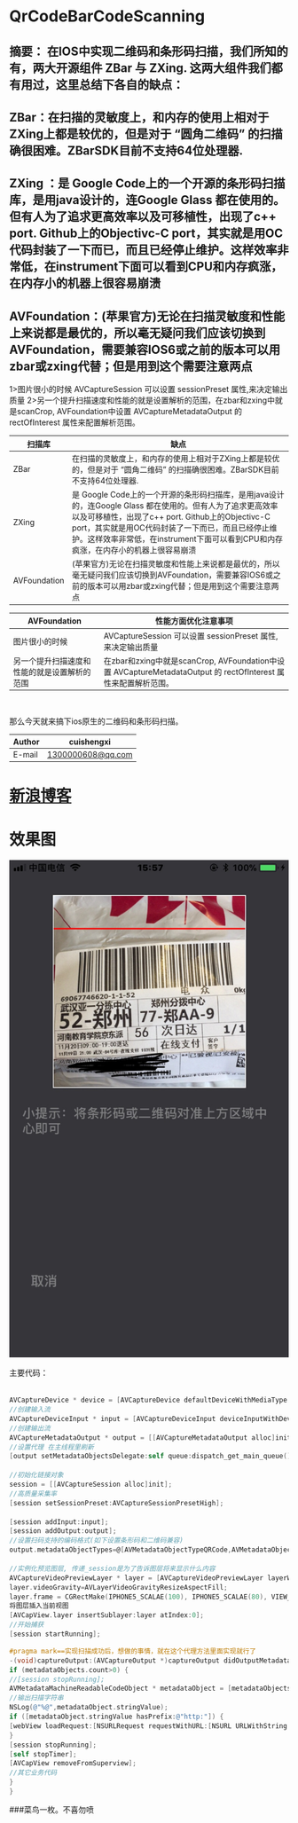 # QrCodeBarCodeScanning
摘要：
在IOS中实现二维码和条形码扫描，我们所知的有，两大开源组件 ZBar 与 ZXing. 这两大组件我们都有用过，这里总结下各自的缺点：
--------------

ZBar：在扫描的灵敏度上，和内存的使用上相对于ZXing上都是较优的，但是对于 “圆角二维码” 的扫描确很困难。ZBarSDK目前不支持64位处理器.
--------------

ZXing ：是 Google Code上的一个开源的条形码扫描库，是用java设计的，连Google Glass 都在使用的。但有人为了追求更高效率以及可移植性，出现了c++ port. Github上的Objectivc-C port，其实就是用OC代码封装了一下而已，而且已经停止维护。这样效率非常低，在instrument下面可以看到CPU和内存疯涨，在内存小的机器上很容易崩溃
---------------

AVFoundation：(苹果官方)无论在扫描灵敏度和性能上来说都是最优的，所以毫无疑问我们应该切换到AVFoundation，需要兼容IOS6或之前的版本可以用zbar或zxing代替；但是用到这个需要注意两点
------------
  1>图片很小的时候
AVCaptureSession 可以设置 sessionPreset 属性,来决定输出质量
  2>另一个提升扫描速度和性能的就是设置解析的范围，在zbar和zxing中就是scanCrop, AVFoundation中设置 AVCaptureMetadataOutput 的 rectOfInterest 属性来配置解析范围。
  
  |扫描库|缺点|
|----|-----|
|ZBar|在扫描的灵敏度上，和内存的使用上相对于ZXing上都是较优的，但是对于 “圆角二维码” 的扫描确很困难。ZBarSDK目前不支持64位处理器.|
|ZXing|是 Google Code上的一个开源的条形码扫描库，是用java设计的，连Google Glass 都在使用的。但有人为了追求更高效率以及可移植性，出现了c++ port. Github上的Objectivc-C port，其实就是用OC代码封装了一下而已，而且已经停止维护。这样效率非常低，在instrument下面可以看到CPU和内存疯涨，在内存小的机器上很容易崩溃|
|AVFoundation|(苹果官方)无论在扫描灵敏度和性能上来说都是最优的，所以毫无疑问我们应该切换到AVFoundation，需要兼容IOS6或之前的版本可以用zbar或zxing代替；但是用到这个需要注意两点|

  |AVFoundation|性能方面优化注意事项|
|----|-----|
|图片很小的时候|AVCaptureSession 可以设置 sessionPreset 属性,来决定输出质量|
|另一个提升扫描速度和性能的就是设置解析的范围|在zbar和zxing中就是scanCrop, AVFoundation中设置 AVCaptureMetadataOutput 的 rectOfInterest 属性来配置解析范围。|
  

那么今天就来搞下ios原生的二维码和条形码扫描。

|Author|cuishengxi|
|---|---
|E-mail|1300000608@qq.com

[新浪博客](http://blog.sina.com.cn/cuishengxisvip)
============================

效果图
======
![](https://github.com/ShengxiCui/QrCodeBarCodeScanning/blob/master/456.jpg?raw=true)

主要代码：
```objective-c

AVCaptureDevice * device = [AVCaptureDevice defaultDeviceWithMediaType:AVMediaTypeVideo];
//创建输入流
AVCaptureDeviceInput * input = [AVCaptureDeviceInput deviceInputWithDevice:device error:nil];
//创建输出流
AVCaptureMetadataOutput * output = [[AVCaptureMetadataOutput alloc]init];
//设置代理 在主线程里刷新
[output setMetadataObjectsDelegate:self queue:dispatch_get_main_queue()];

//初始化链接对象
session = [[AVCaptureSession alloc]init];
//高质量采集率
[session setSessionPreset:AVCaptureSessionPresetHigh];

[session addInput:input];
[session addOutput:output];
//设置扫码支持的编码格式(如下设置条形码和二维码兼容)
output.metadataObjectTypes=@[AVMetadataObjectTypeQRCode,AVMetadataObjectTypeEAN13Code, AVMetadataObjectTypeEAN8Code, AVMetadataObjectTypeCode128Code];

//实例化预览图层, 传递_session是为了告诉图层将来显示什么内容 
AVCaptureVideoPreviewLayer * layer = [AVCaptureVideoPreviewLayer layerWithSession:session];
layer.videoGravity=AVLayerVideoGravityResizeAspectFill;
layer.frame = CGRectMake(IPHONE5_SCALAE(100), IPHONE5_SCALAE(80), VIEW_WIDTH- 2 * IPHONE5_SCALAE(100), IPHONE5_SCALAE(440));
将图层插入当前视图 
[AVCapView.layer insertSublayer:layer atIndex:0];
//开始捕获
[session startRunning];

```

```objective-c
#pragma mark==实现扫描成功后，想做的事情，就在这个代理方法里面实现就行了
-(void)captureOutput:(AVCaptureOutput *)captureOutput didOutputMetadataObjects:(NSArray *)metadataObjects fromConnection:(AVCaptureConnection *)connection{
if (metadataObjects.count>0) {
//[session stopRunning];
AVMetadataMachineReadableCodeObject * metadataObject = [metadataObjects objectAtIndex : 0 ];
//输出扫描字符串
NSLog(@"%@",metadataObject.stringValue);
if ([metadataObject.stringValue hasPrefix:@"http:"]) {
[webView loadRequest:[NSURLRequest requestWithURL:[NSURL URLWithString:metadataObject.stringValue]]];
}
[session stopRunning];
[self stopTimer];
[AVCapView removeFromSuperview];
//其它业务代码
}
}

```

###菜鸟一枚。不喜勿喷

